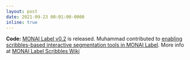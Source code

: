 ```yaml
---
layout: post
date: 2021-09-23 00:01:00-0000
inline: true
---
```


<b style="font-weight: bold;">Code:</b> <a href="https://github.com/Project-MONAI/MONAILabel" target="_blank">MONAI Label v0.2</a> is released. Muhammad contributed to <a href="https://www.youtube.com/watch?v=kVGf5QQxSfc" target="_blank">enabling scribbles-based interactive segmentation tools in MONAI Label</a>. More info at <a href="https://github.com/Project-MONAI/MONAILabel/wiki/Scribbles" target="_blank">MONAI Label Scribbles Wiki</a>